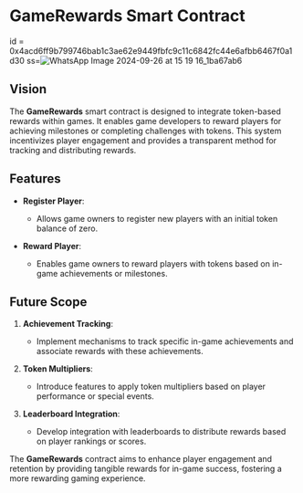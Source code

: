 # GameRewards Smart Contract
id = 0x4acd6ff9b799746bab1c3ae62e9449fbfc9c11c6842fc44e6afbb6467f0a1d30
ss=![WhatsApp Image 2024-09-26 at 15 19 16_1ba67ab6](https://github.com/user-attachments/assets/0ed7db59-31e9-4291-a120-14db15e4737c)

## Vision

The **GameRewards** smart contract is designed to integrate token-based rewards within games. It enables game developers to reward players for achieving milestones or completing challenges with tokens. This system incentivizes player engagement and provides a transparent method for tracking and distributing rewards.

## Features

- **Register Player**:

  - Allows game owners to register new players with an initial token balance of zero.

- **Reward Player**:
  - Enables game owners to reward players with tokens based on in-game achievements or milestones.

## Future Scope

1. **Achievement Tracking**:

   - Implement mechanisms to track specific in-game achievements and associate rewards with these achievements.

2. **Token Multipliers**:

   - Introduce features to apply token multipliers based on player performance or special events.

3. **Leaderboard Integration**:
   - Develop integration with leaderboards to distribute rewards based on player rankings or scores.

The **GameRewards** contract aims to enhance player engagement and retention by providing tangible rewards for in-game success, fostering a more rewarding gaming experience.
